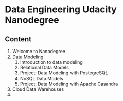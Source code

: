 # Data Engineering Udacity Nanodegree

## Content 

1. Welcome to Nanodegree
2. Data Modeling 
    1. Introduction to data modeling  
    2. Relational Data Models
    3. Project: Data Modeling with PostegreSQL
    4. NoSQL Data Models 
    5. Project: Data Modeling with Apache Casandra 
3. Cloud Data Warehouses
4. 
